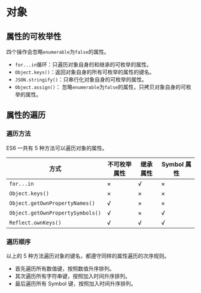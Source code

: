 # 对象


## 属性的可枚举性

四个操作会忽略`enumerable`为`false`的属性。
- `for...in`循环：只遍历对象自身的和继承的可枚举的属性。
- `Object.keys()`：返回对象自身的所有可枚举的属性的键名。
- `JSON.stringify()`：只串行化对象自身的可枚举的属性。
- `Object.assign()`： 忽略`enumerable`为`false`的属性，只拷贝对象自身的可枚举的属性。


## 属性的遍历

### 遍历方法

ES6 一共有 5 种方法可以遍历对象的属性。

方式 | 不可枚举属性 | 继承属性 | Symbol 属性
--- | --- | --- | ---
`for...in` | × | √ | ×
`Object.keys()` | × | × | ×
`Object.getOwnPropertyNames()` | √ | × | ×
`Object.getOwnPropertySymbols()` | √ | × | √
`Reflect.ownKeys()` | √ | √ | √

### 遍历顺序

以上的 5 种方法遍历对象的键名，都遵守同样的属性遍历的次序规则。

- 首先遍历所有数值键，按照数值升序排列。
- 其次遍历所有字符串键，按照加入时间升序排列。
- 最后遍历所有 Symbol 键，按照加入时间升序排列。

